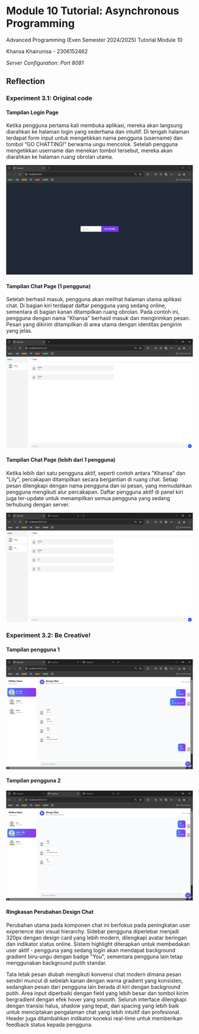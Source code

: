 # Module 10 Tutorial: Asynchronous Programming

Advanced Programming (Even Semester 2024/2025) Tutorial Module 10

Khansa Khairunisa - 2306152462

*Server Configuration: Port 8081*

## Reflection

### Experiment 3.1: Original code

#### Tampilan Login Page

Ketika pengguna pertama kali membuka aplikasi, mereka akan langsung diarahkan ke halaman login yang sederhana dan intuitif. Di tengah halaman terdapat form input untuk mengetikkan nama pengguna (username) dan tombol “GO CHATTING!” berwarna ungu mencolok. Setelah pengguna mengetikkan username dan menekan tombol tersebut, mereka akan diarahkan ke halaman ruang obrolan utama. 

![webchat1](images/webchat1.png)

#### Tampilan Chat Page (1 pengguna)

Setelah berhasil masuk, pengguna akan melihat halaman utama aplikasi chat. Di bagian kiri terdapat daftar pengguna yang sedang online, sementara di bagian kanan ditampilkan ruang obrolan. Pada contoh ini, pengguna dengan nama "Khansa" berhasil masuk dan mengirimkan pesan. Pesan yang dikirim ditampilkan di area utama dengan identitas pengirim yang jelas.

![webchat2](images/webchat2.png)

#### Tampilan Chat Page (lebih dari 1 pengguna)

Ketika lebih dari satu pengguna aktif, seperti contoh antara "Khansa" dan "Lily", percakapan ditampilkan secara bergantian di ruang chat. Setiap pesan dilengkapi dengan nama pengguna dan isi pesan, yang memudahkan pengguna mengikuti alur percakapan. Daftar pengguna aktif di panel kiri juga ter-update untuk menampilkan semua pengguna yang sedang terhubung dengan server.

![webchat3](images/webchat3.png)

### Experiment 3.2: Be Creative!

#### Tampilan pengguna 1

![webchat4](images/webchat4.png)

#### Tampilan pengguna 2

![webchat5](images/webchat5.png)

#### Ringkasan Perubahan Design Chat

Perubahan utama pada komponen chat ini berfokus pada peningkatan user experience dan visual hierarchy. Sidebar pengguna diperlebar menjadi 320px dengan design card yang lebih modern, dilengkapi avatar beringan dan indikator status online. Sistem highlight diterapkan untuk membedakan user aktif - pengguna yang sedang login akan mendapat background gradient biru-ungu dengan badge "You", sementara pengguna lain tetap menggunakan background putih standar.

Tata letak pesan diubah mengikuti konvensi chat modern dimana pesan sendiri muncul di sebelah kanan dengan warna gradient yang konsisten, sedangkan pesan dari pengguna lain berada di kiri dengan background putih. Area input diperbaiki dengan field yang lebih besar dan tombol kirim bergradient dengan efek hover yang smooth. Seluruh interface dilengkapi dengan transisi halus, shadow yang tepat, dan spacing yang lebih baik untuk menciptakan pengalaman chat yang lebih intuitif dan profesional. Header juga ditambahkan indikator koneksi real-time untuk memberikan feedback status kepada pengguna.